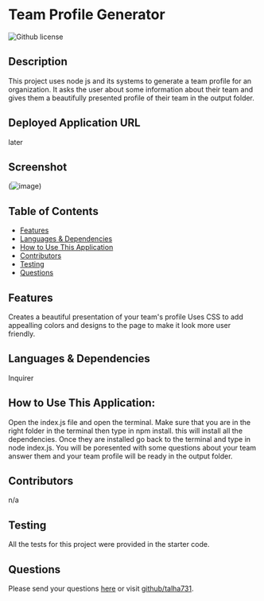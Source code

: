# Team Profile Generator 
![Github license](https://img.shields.io/badge/license-MIT-blue.svg)
## Description
This project uses node js and its systems to generate a team profile for an organization. It asks the user about some information about their team and gives them a beautifully presented profile of their team in the output folder.
## Deployed Application URL
later
## Screenshot
(![image](https://user-images.githubusercontent.com/118377080/221971407-429d35d0-1536-46d6-af95-5f15d8138a4a.png))
## Table of Contents
* [Features](#features)
* [Languages & Dependencies](#languagesanddependencies)
* [How to Use This Application](#HowtoUseThisApplication)
* [Contributors](#contributors)
* [Testing](#testing)
* [Questions](#questions)
## Features
Creates a beautiful presentation of your team's profile
Uses CSS to add appealling colors and designs to the page to make it look more user friendly.
## Languages & Dependencies
Inquirer
## How to Use This Application:
Open the index.js file and open the terminal. Make sure that you are in the right folder in the terminal then type in npm install. this will install all the dependencies. Once they are installed go back to the terminal and type in node index.js. You will be poresented with some questions about your team answer them and your team profile will be ready in the output folder.
## Contributors
n/a
## Testing
All the tests for this project were provided in the starter code.
## Questions
Please send your questions [here](mailto:talha7312001@gmail.com?subject=[GitHub]%20Dev%20Connect) or visit [github/talha731](https://github.com/talha731).
